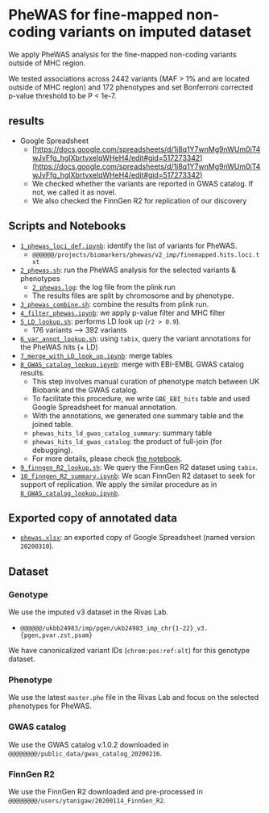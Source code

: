 # PheWAS for fine-mapped non-coding variants on imputed dataset

We apply PheWAS analysis for the fine-mapped non-coding variants outside of MHC region.

We tested associations across 2442 variants (MAF > 1% and are located outside of MHC region) and 172 phenotypes and set Bonferroni corrected p-value threshold to be P < 1e-7.

## results

- Google Spreadsheet
  - [https://docs.google.com/spreadsheets/d/1j8q1Y7wnMg9nWUm0iT4wJvFfg_hgIXbrtvxelqWHeH4/edit#gid=517273342](https://docs.google.com/spreadsheets/d/1j8q1Y7wnMg9nWUm0iT4wJvFfg_hgIXbrtvxelqWHeH4/edit#gid=517273342)
  - We checked whether the variants are reported in GWAS catalog. If not, we called it as novel.
  - We also checked the FinnGen R2 for replication of our discovery

## Scripts and Notebooks

- [`1_phewas_loci_def.ipynb`](https://github.com/rivas-lab/biomarkers/blob/master/phewas/v2_imp_nc/1_phewas_loci_def.ipynb): identify the list of variants for PheWAS.
  - `@@@@@@/projects/biomarkers/phewas/v2_imp/finemapped.hits.loci.txt`
- [`2_phewas.sh`](https://github.com/rivas-lab/biomarkers/blob/master/phewas/v2_imp_nc/2_phewas.sh): run the PheWAS analysis for the selected variants & phenotypes
  - [`2_phewas.log`](https://github.com/rivas-lab/biomarkers/blob/master/phewas/v2_imp_nc/2_phewas.log): the log file from the plink run
  - The results files are split by chromosome and by phenotype.
- [`3_phewas_combine.sh`](https://github.com/rivas-lab/biomarkers/blob/master/phewas/v2_imp_nc/3_phewas_combine.sh): combine the results from plink run.
- [`4_filter_phewas.ipynb`](https://github.com/rivas-lab/biomarkers/blob/master/phewas/v2_imp_nc/4_filter_phewas.ipynb): we apply p-value filter and MHC filter
- [`5_LD_lookup.sh`](https://github.com/rivas-lab/biomarkers/blob/master/phewas/v2_imp_nc/5_LD_lookup.sh): performs LD look up (`r2 > 0.9`).
  - 176 variants --> 392 variants
- [`6_var_annot_lookup.sh`](https://github.com/rivas-lab/biomarkers/blob/master/phewas/v2_imp_nc/6_var_annot_lookup.sh): using `tabix`, query the variant annotations for the PheWAS hits (+ LD)
- [`7_merge_with_LD_look_up.ipynb`](https://github.com/rivas-lab/biomarkers/blob/master/phewas/v2_imp_nc/7_merge_with_LD_look_up.ipynb): merge tables
- [`8_GWAS_catalog_lookup.ipynb`](https://github.com/rivas-lab/biomarkers/blob/master/phewas/v2_imp_nc/8_GWAS_catalog_lookup.ipynb): merge with EBI-EMBL GWAS catalog results. 
  - This step involves manual curation of phenotype match between UK Biobank and the GWAS catalog. 
  - To facilitate this procedure, we write `GBE_EBI_hits` table and used Google Spreadsheet for manual annotation. 
  - With the annotations, we generated one summary table and the joined table.
  - `phewas_hits_ld_gwas_catalog_summary`: summary table
  - `phewas_hits_ld_gwas_catalog`: the product of full-join (for debugging).
  - For more details, please check [the notebook](https://github.com/rivas-lab/biomarkers/blob/master/phewas/v2_imp_nc/8_GWAS_catalog_lookup.ipynb).
- [`9_finngen_R2_lookup.sh`](https://github.com/rivas-lab/biomarkers/blob/master/phewas/v2_imp_nc/9_finngen_R2_lookup.sh): We query the FinnGen R2 dataset using `tabix`.
- [`10_finngen_R2_summary.ipynb`](https://github.com/rivas-lab/biomarkers/blob/master/phewas/v2_imp_nc/10_finngen_R2_summary.ipynb): We scan FinnGen R2 dataset to seek for support of replication. We apply the similar procedure as in [`8_GWAS_catalog_lookup.ipynb`](https://github.com/rivas-lab/biomarkers/blob/master/phewas/v2_imp_nc/8_GWAS_catalog_lookup.ipynb).

## Exported copy of annotated data

- [`phewas.xlsx`](https://github.com/rivas-lab/biomarkers/blob/master/phewas/v2_imp_nc/phewas.xlsx): an exported copy of Google Spreadsheet (named version `20200310`).

## Dataset

### Genotype

We use the imputed v3 dataset in the Rivas Lab.

- `@@@@@@/ukbb24983/imp/pgen/ukb24983_imp_chr{1-22}_v3.{pgen,pvar.zst,psam}`

We have canonicalized variant IDs (`chrom:pos:ref:alt`) for this genotype dataset.

### Phenotype

We use the latest `master.phe` file in the Rivas Lab and focus on the selected phenotypes for PheWAS.

### GWAS catalog

We use the GWAS catalog v.1.0.2 downloaded in `@@@@@@@@/public_data/gwas_catalog_20200216`.

### FinnGen R2

We use the FinnGen R2 downloaded and pre-processed in `@@@@@@@@/users/ytanigaw/20200114_FinnGen_R2`.

